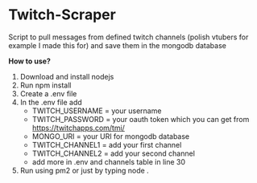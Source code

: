 # Twitch-Scraper

Script to pull messages from defined twitch channels (polish vtubers for example I made this for) and save them in the mongodb database

**How to use?**

 1. Download and install nodejs
 2. Run npm install
 3. Create a .env file
 4. In the .env file add
	 * TWITCH_USERNAME = your username
	 * TWITCH_PASSWORD = your oauth token which you can get from https://twitchapps.com/tmi/
	 * MONGO_URI = your URI for mongodb database
	 * TWITCH_CHANNEL1 = add your first channel
	 * TWITCH_CHANNEL2 = add your second channel
	 * add more in .env and channels table in line 30
 5. Run using pm2 or just by typing node .